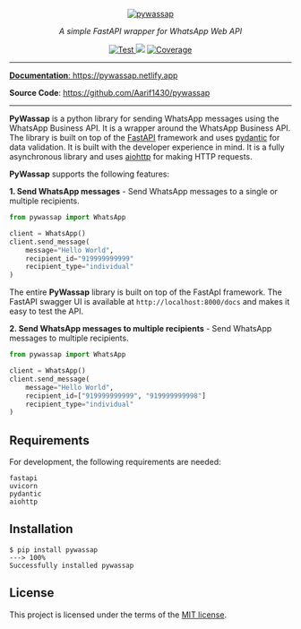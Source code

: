 <p align="center">
  <a href="https://pywassap.netlify.app"><img src="https://pywassap.netlify.app/img/logo-margin/pywassap-logo.png" alt="pywassap"></a>
</p>
<p align="center">
    <em> A simple FastAPI wrapper for WhatsApp Web API </em>
</p>
<p align="center">
<a href="https://github.com/Aarif1430/pywassap/actions/workflows/test.yml" target="_blank">
    <img src="https://github.com/Aarif1430/pywassap/actions/workflows/test.yml/badge.svg" alt="Test">
</a>
<a href="https://github.com/Aarif1430/pywassap/pulse" alt="Activity">
    <img src="https://img.shields.io/github/commit-activity/m/Aarif1430/pywassap" /></a>
<a href="https://github.com/Aarif1430/pywassap/actions/workflows/smokeshow.yml" target="_blank">
    <img src="https://github.com/Aarif1430/pywassap/actions/workflows/smokeshow.yml/badge.svg" alt="Coverage">
</p>
</p>

---

**Documentation**: <a href="https://pywassap.netlify.app" target="_blank">https://pywassap.netlify.app</a>

**Source Code**: <a href="https://github.com/Aarif1430/pywassap" target="_blank">https://github.com/Aarif1430/pywassap</a>

---
**PyWassap** is a python library for sending WhatsApp messages using the WhatsApp Business API. It is a wrapper around the WhatsApp Business API. The library is built on top of the [FastAPI](https://fastapi.Aarif1.com/) framework and uses [pydantic](https://pydantic-docs.helpmanual.io/) for data validation. It is built with the developer experience in mind. It is a fully asynchronous library and uses [aiohttp](https://docs.aiohttp.org/en/stable/) for making HTTP requests.

**PyWassap** supports the following features:

**1. Send WhatsApp messages** - Send WhatsApp messages to a single or multiple recipients.

```Python
from pywassap import WhatsApp

client = WhatsApp()
client.send_message(
    message="Hello World",
    recipient_id="919999999999"
    recipient_type="individual"
)
```

The entire **PyWassap** library is built on top of the FastApI framework.
The FastAPI swagger UI is available at `http://localhost:8000/docs` and
makes it easy to test the API.

**2. Send WhatsApp messages to multiple recipients** - Send WhatsApp messages to multiple recipients.

```Python
from pywassap import WhatsApp

client = WhatsApp()
client.send_message(
    message="Hello World",
    recipient_id=["919999999999", "919999999998"]
    recipient_type="individual"
)
```


## Requirements
For development, the following requirements are needed:
```console
fastapi
uvicorn
pydantic
aiohttp
```

## Installation

<div class="termy">

```console
$ pip install pywassap
---> 100%
Successfully installed pywassap
```

</div>

## License

This project is licensed under the terms of the [MIT license](https://github.com/Aarif1430/pywassap/blob/main/LICENSE).
